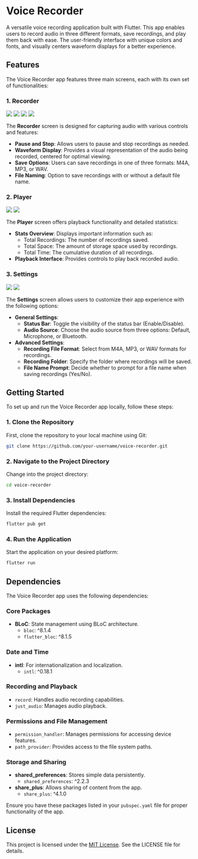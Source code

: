 
# Voice Recorder

A versatile voice recording application built with Flutter. This app enables users to record audio in three different formats, save recordings, and play them back with ease. The user-friendly interface with unique colors and fonts, and visually centers waveform displays for a better experience.

## Features

The Voice Recorder app features three main screens, each with its own set of functionalities:

### 1. Recorder

![](https://github.com/user-attachments/assets/360227f8-8ba4-406d-a4d1-943b9f7f10bd)
![](https://github.com/user-attachments/assets/5983171f-fcc2-4075-9fd1-bf66a3eac61c)
![](https://github.com/user-attachments/assets/8421d5ca-d582-4411-a517-586df1ba29e0)
![](https://github.com/user-attachments/assets/b23c6022-2f51-4697-94f3-d81e953c78d9)

The **Recorder** screen is designed for capturing audio with various controls and features:
- **Pause and Stop**: Allows users to pause and stop recordings as needed.
- **Waveform Display**: Provides a visual representation of the audio being recorded, centered for optimal viewing.
- **Save Options**: Users can save recordings in one of three formats: M4A, MP3, or WAV.
- **File Naming**: Option to save recordings with or without a default file name.

### 2. Player

![](https://github.com/user-attachments/assets/7e431373-425f-4851-a8d5-7bae0073bc09)
![](https://github.com/user-attachments/assets/cdfc9d8a-20cf-4d1a-8424-59b89d79b2f3)


The **Player** screen offers playback functionality and detailed statistics:
- **Stats Overview**: Displays important information such as:
  - Total Recordings: The number of recordings saved.
  - Total Space: The amount of storage space used by recordings.
  - Total Time: The cumulative duration of all recordings.
- **Playback Interface**: Provides controls to play back recorded audio.

### 3. Settings

![](https://github.com/user-attachments/assets/16806132-2a97-42c2-9acd-cf831fffbc0f)
![](https://github.com/user-attachments/assets/33c19ce7-4e2f-4ae4-a2c5-e5a52d085357)

The **Settings** screen allows users to customize their app experience with the following options:
- **General Settings**:
  - **Status Bar**: Toggle the visibility of the status bar (Enable/Disable).
  - **Audio Source**: Choose the audio source from three options: Default, Microphone, or Bluetooth.
- **Advanced Settings**:
  - **Recording File Format**: Select from M4A, MP3, or WAV formats for recordings.
  - **Recording Folder**: Specify the folder where recordings will be saved.
  - **File Name Prompt**: Decide whether to prompt for a file name when saving recordings (Yes/No).




## Getting Started

To set up and run the Voice Recorder app locally, follow these steps:

### 1. Clone the Repository

First, clone the repository to your local machine using Git:

```bash
git clone https://github.com/your-username/voice-recorder.git
```
    
### 2. Navigate to the Project Directory

Change into the project directory:

```bash
cd voice-recorder
```

### 3. Install Dependencies

Install the required Flutter dependencies:

```bash
flutter pub get
```

### 4. Run the Application

Start the application on your desired platform:

```bash
flutter run
```
## Dependencies

The Voice Recorder app uses the following dependencies:

### Core Packages

- **BLoC**: State management using BLoC architecture.
  - `bloc`: ^8.1.4
  - `flutter_bloc`: ^8.1.5

### Date and Time

- **intl**: For internationalization and localization.
  - `intl`: ^0.18.1

### Recording and Playback

- `record`: Handles audio recording capabilities.
- `just_audio`: Manages audio playback.

### Permissions and File Management

- `permission_handler`: Manages permissions for accessing device features.
- `path_provider`: Provides access to the file system paths.

### Storage and Sharing

- **shared_preferences**: Stores simple data persistently.
  - `shared_preferences`: ^2.2.3
- **share_plus**: Allows sharing of content from the app.
  - `share_plus`: ^4.1.0

Ensure you have these packages listed in your `pubspec.yaml` file for proper functionality of the app.




## License

This project is licensed under the [MIT License](https://choosealicense.com/licenses/mit/). See the LICENSE file for details.


